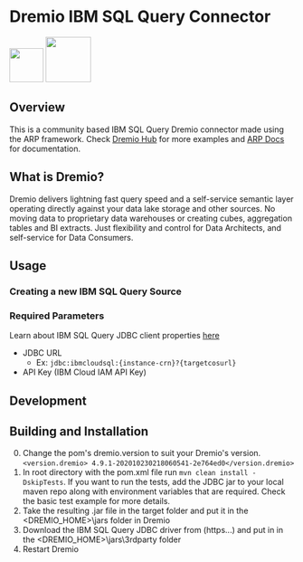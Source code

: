 # Dremio IBM SQL Query Connector

<img src="https://www.dremio.com/img/dremio-website.png" width="60"> <img src="https://1.cms.s81c.com/sites/default/files/2018-12-06/SQL-logo.jpeg" width="80">


Overview
-----------

This is a community based IBM SQL Query Dremio connector made using the ARP framework. Check [Dremio Hub](https://github.com/dremio-hub) for more examples and [ARP Docs](https://github.com/dremio-hub/dremio-sqllite-connector#arp-file-format) for documentation. 

What is Dremio?
-----------

Dremio delivers lightning fast query speed and a self-service semantic layer operating directly against your data lake storage and other sources. No moving data to proprietary data warehouses or creating cubes, aggregation tables and BI extracts. Just flexibility and control for Data Architects, and self-service for Data Consumers.



Usage
-----------

### Creating a new IBM SQL Query Source

### Required Parameters
Learn  about IBM SQL Query JDBC client properties [here](https://cloud.ibm.com/docs/sql-query?topic=sql-query-jdbc)

* JDBC URL 
    * Ex: `jdbc:ibmcloudsql:{instance-crn}?{targetcosurl}`
* API Key (IBM Cloud IAM API Key)


## Development

Building and Installation
-----------

0. Change the pom's dremio.version to suit your Dremio's version.
   `<version.dremio> 4.9.1-202010230218060541-2e764ed0</version.dremio>`
1. In root directory with the pom.xml file run `mvn clean install -DskipTests`. If you want to run the tests, add the JDBC jar to your local maven repo along with environment variables that are required. Check the basic test example for more details.
2. Take the resulting .jar file in the target folder and put it in the <DREMIO_HOME>\jars folder in Dremio
3. Download the IBM SQL Query JDBC driver from (https...) and put in in the <DREMIO_HOME>\jars\3rdparty folder
4. Restart Dremio

